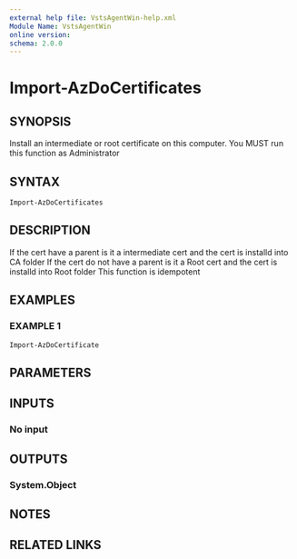 ```yaml
---
external help file: VstsAgentWin-help.xml
Module Name: VstsAgentWin
online version:
schema: 2.0.0
---
```


# Import-AzDoCertificates

## SYNOPSIS
Install an intermediate or root certificate on this computer.
You MUST run this function as Administrator

## SYNTAX

```
Import-AzDoCertificates
```

## DESCRIPTION
If the cert have a parent is it a intermediate cert and the cert is installd into CA folder
If the cert do not have a parent is it a Root cert and the cert is installd into Root folder
This function is idempotent

## EXAMPLES

### EXAMPLE 1
```
Import-AzDoCertificate
```

## PARAMETERS

## INPUTS

### No input
## OUTPUTS

### System.Object
## NOTES

## RELATED LINKS
